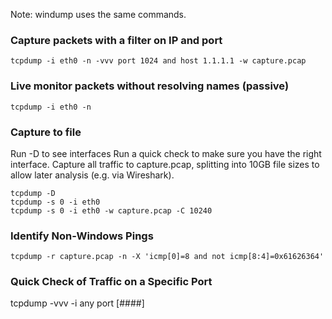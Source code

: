Note: windump uses the same commands.

### Capture packets with a filter on IP and port
```
tcpdump -i eth0 -n -vvv port 1024 and host 1.1.1.1 -w capture.pcap
```

### Live monitor packets without resolving names (passive)
```
tcpdump -i eth0 -n
```


### Capture to file
Run -D to see interfaces
Run a quick check to make sure you have the right interface.
Capture all traffic to capture.pcap, splitting into 10GB file sizes to allow later analysis (e.g. via Wireshark).
```
tcpdump -D
tcpdump -s 0 -i eth0
tcpdump -s 0 -i eth0 -w capture.pcap -C 10240
```


### Identify Non-Windows Pings
```
tcpdump -r capture.pcap -n -X 'icmp[0]=8 and not icmp[8:4]=0x61626364'
```

### Quick Check of Traffic on a Specific Port
tcpdump -vvv -i any port [####]